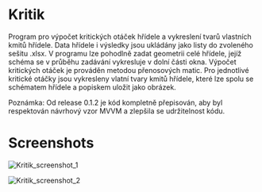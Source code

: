 # Kritik
Program pro výpočet kritických otáček hřídele a vykreslení tvarů vlastních kmitů hřídele.
Data hřídele i výsledky jsou ukládány jako listy do zvoleného sešitu .xlsx. V programu lze pohodlně zadat geometrii celé hřídele, jejíž schéma se v průběhu zadávání vykresluje v dolní části okna. Výpočet kritických otáček je prováděn metodou přenosových matic. Pro jednotlivé kritické otáčky jsou vykresleny vlatní tvary kmitů hřídele, které lze spolu se schématem hřídele a popiskem uložit jako obrázek.

Poznámka: Od release 0.1.2 je kód kompletně přepisován, aby byl respektován návrhový vzor MVVM a zlepšila se udržitelnost kódu.

# Screenshots
![Kritik_screenshot_1](https://user-images.githubusercontent.com/93245222/165526877-b7837726-cb79-4b24-a92e-42a55b3a2c1a.png)

![Kritik_screenshot_2](https://user-images.githubusercontent.com/93245222/165527163-05ef4eaa-1d96-41c2-b628-cb4ec0f5101a.png)
